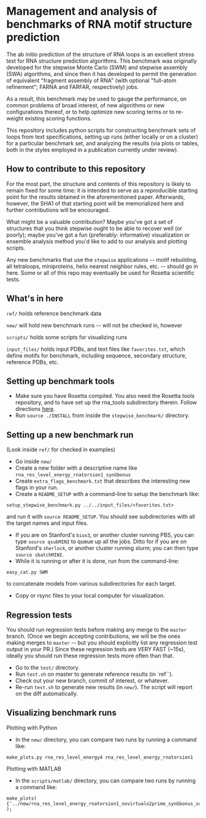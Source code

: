 Management and analysis of benchmarks of RNA motif structure prediction
==================

The ab initio prediction of the structure of RNA loops is an excellent stress test for RNA structure prediction algorithms. This benchmark was originally developed for the stepwise Monte Carlo (SWM) and stepwise assembly (SWA) algorithms, and since then it has developed to permit the generation of equivalent "fragment assembly of RNA" (with optional "full-atom refinement"; FARNA and FARFAR, respectively) jobs. 

As a result, this benchmark may be used to gauge the performance, on common problems of broad interest, of new algorithms or new configurations thereof, or to help optimize new scoring terms or to re-weight existing scoring functions. 

This repository includes python scripts for constructing benchmark sets of loops from text specifications, setting up runs (either locally or on a cluster) for a particular benchmark set, and analyzing the results (via plots or tables, both in the styles employed in a publication currently under review).

How to contribute to this repository
------------------------------------
For the most part, the structure and contents of this repository is likely to remain fixed for some time: it is intended to serve as a reproducible starting point for the results obtained in the aforementioned paper. Afterwards, however, the SHA1 of that starting point will be memorialized here and further contributions will be encouraged.

What might be a valuable contribution? Maybe you've got a set of structures that you think stepwise ought to be able to recover well (or poorly); maybe you've got a fun (preferably: informative) visualization or ensemble analysis method you'd like to add to our analysis and plotting scripts.

Any new benchmarks that use the `stepwise` applications -- motif rebuilding, all tetraloops, miniproteins, helix nearest neighbor rules, etc. -- should go in here. Some or all of this repo may eventually be used for Rosetta scientific tests.

What's in here
--------------
`ref/`  holds reference benchmark data

`new/` will hold new benchmark runs -- will not be checked in, however

`scripts/` holds some scripts for visualizing runs

`input_files/` holds input PDBs, and text files like `favorites.txt`, which define motifs for benchmark, including sequence, secondary structure, reference PDBs, etc.

Setting up benchmark tools  
--------------------------
- Make sure you have Rosetta compiled. You also need the Rosetta tools repository, and to have set up the rna_tools subdirectory therein. Follow directions <a href="https://www.rosettacommons.org/docs/latest/RNA-tools.html">here</a>.
- Run `source ./INSTALL` from inside the `stepwise_benchmark/` directory.

Setting up a new benchmark run
------------------------------
(Look  inside `ref/` for checked in examples)
- Go inside `new/`
- Create a new folder with a descriptive name like `rna_res_level_energy_rnatorsion1_synGbonus`
- Create `extra_flags_benchmark.txt` that describes the interesting new flags in your run.
- Create a `README_SETUP` with a command-line to setup the benchmark like:
```
setup_stepwise_benchmark.py ../../input_files/<favorites.txt>
```
 and run it with `source README_SETUP`. You should see subdirectories with all the target names and input files.
- If you are on Stanford's `biox3`, or another cluster running PBS, you can type `source qsubMINI` to queue up all the jobs. Ditto for if you are on Stanford's `sherlock`, or another cluster running slurm; you can then type `source sbatchMINI`.
- While it is running or after it is done, run from the command-line:
```
easy_cat.py SWM
```
to concatenate models from various subdirectories for each target.
- Copy or rsync files to your local computer for visualization.

Regression tests
----------------

You should run regression tests before making any merge to the `master` branch. (Once we begin accepting contributions, we will be the ones making merges to `master` -- but you should explicitly list any regression test output in your PR.) Since these regression tests are VERY FAST (~15s), ideally you should run these regression tests more often than that.
- Go to the `test/` directory.
- Run `test.sh` on master to generate reference results (in `ref``).
- Check out your new branch, commit of interest, or whatever.
- Re-run `test.sh` to generate new results (in `new/`). The script will report on the diff automatically.

Visualizing benchmark runs
--------------------------
Plotting with Python
- In the `new/` directory, you can compare two runs by running a command like:
```
make_plots.py rna_res_level_energy4 rna_res_level_energy_rnatorsion1 
```
Plotting with MATLAB
- In the `scripts/matlab/` directory, you can compare two runs by running a command like:
```
make_plots( {'../new/rna_res_level_energy_rnatorsion1_novirtualo2prime_synGbonus_suitenessbonus','../new/rna_res_level_energy_rnatorsion1_novirtualo2prime_synGbonus_suitenessbonus_varypolarHgeom'} );
```
